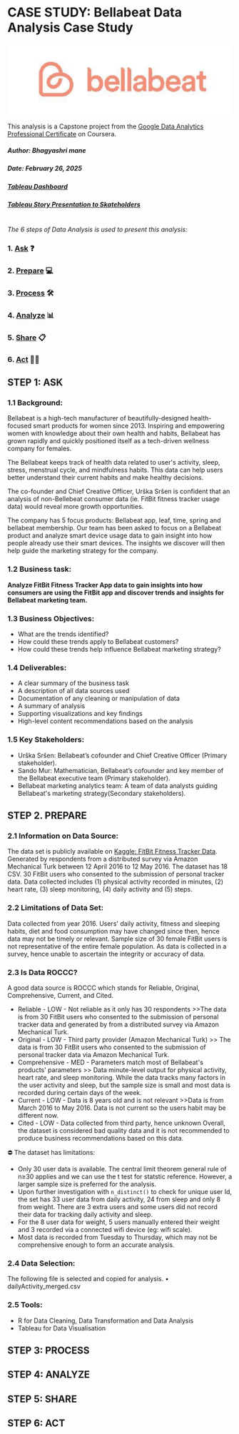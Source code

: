 # CASE STUDY: Bellabeat Data Analysis Case Study

![Bellabeat](https://github.com/bhagyashri49641/Bellabeat_data_analysis/blob/main/bellabeat.png?raw=true)

This analysis is a Capstone project from the [Google Data Analytics Professional Certificate](https://www.coursera.org/professional-certificates/google-data-analytics) on Coursera. 
##### Author: Bhagyashri mane

##### Date: February 26, 2025

##### [Tableau Dashboard](https://public.tableau.com)

##### [Tableau Story Presentation to Skateholders](https://public.tableau.com)


#
_The 6 steps of Data Analysis is used to present this analysis:_

### 1. [Ask](#1-ask) ❓
### 2. [Prepare](#2-prepare) 💻
### 3. [Process](#3-process) 🛠
### 4. [Analyze](#4-analyze) 📊
### 5. [Share](#5-share) 📋
### 6. [Act](#6-act) 🧗‍♀️




## STEP 1: ASK
### 1.1 Background:
Bellabeat is a high-tech manufacturer of beautifully-designed health-focused smart products for women since 2013. Inspiring and empowering women with knowledge about their own health and habits, Bellabeat has grown rapidly and quickly positioned itself as a tech-driven wellness company for females.

The Bellabeat keeps track of health data related to user's activity, sleep, stress, menstrual cycle, and mindfulness habits. This data can help users better understand their current habits and make healthy decisions.

The co-founder and Chief Creative Officer, Urška Sršen is confident that an analysis of non-Bellebeat consumer data (ie. FitBit fitness tracker usage data) would reveal more growth opportunities.

The company has 5 focus products: Bellabeat app, leaf, time, spring and bellabeat membership. Our team has been asked to focus on a Bellabeat product and analyze smart device usage data to gain insight into how people already use their smart devices. The insights we discover will then help guide the marketing strategy for the company. 

### 1.2 Business task: 
**Analyze FitBit Fitness Tracker App data to gain insights into how consumers are using the FitBit app and discover trends and insights for Bellabeat marketing team.**

### 1.3 Business Objectives:
- What are the trends identified?
- How could these trends apply to Bellabeat customers?
- How could these trends help influence Bellabeat marketing strategy?

### 1.4 Deliverables:
- A clear summary of the business task
- A description of all data sources used
- Documentation of any cleaning or manipulation of data
- A summary of analysis
- Supporting visualizations and key findings
- High-level content recommendations based on the analysis
  
### 1.5 Key Stakeholders:
- Urška Sršen: Bellabeat’s cofounder and Chief Creative Officer (Primary stakeholder).
- Sando Mur: Mathematician, Bellabeat’s cofounder and key member of the Bellabeat executive team (Primary stakeholder).
- Bellabeat marketing analytics team: A team of data analysts guiding Bellabeat's marketing strategy(Secondary stakeholders).



## STEP 2. PREPARE 

### 2.1 Information on Data Source:
The data set is publicly available on [Kaggle: FitBit Fitness Tracker Data](https://www.kaggle.com/arashnic/fitbit).
Generated by respondents from a distributed survey via Amazon Mechanical Turk between 12 April 2016 to 12 May 2016.
The dataset has 18 CSV.
30 FitBit users who consented to the submission of personal tracker data.
Data collected includes (1) physical activity recorded in minutes, (2) heart rate, (3) sleep monitoring, (4) daily activity and (5) steps.

### 2.2 Limitations of Data Set:
Data collected from year 2016. Users' daily activity, fitness and sleeping habits, diet and food consumption may have changed since then, hence data may not be timely or relevant.
Sample size of 30 female FitBit users is not representative of the entire female population.
As data is collected in a survey, hence unable to ascertain the integrity or accuracy of data.

### 2.3 Is Data ROCCC?
A good data source is ROCCC which stands for Reliable, Original, Comprehensive, Current, and Cited.

- Reliable - LOW - Not reliable as it only has 30 respondents >>The data is from 30 FitBit users who consented to the submission of personal tracker data and generated by from a distributed survey via Amazon Mechanical Turk. 
- Original - LOW - Third party provider (Amazon Mechanical Turk) >> The data is from 30 FitBit users who consented to the submission of personal tracker data via Amazon  Mechanical Turk.
- Comprehensive - MED - Parameters match most of Bellabeat's products' parameters >> Data minute-level output for physical activity, heart rate, and sleep monitoring. While the data tracks many factors in the user activity and sleep, but the sample size is small and most data is recorded during certain days of the week. 
- Current - LOW - Data is 8 years old and is not relevant >>Data is from March 2016 to May 2016. Data is not current so the users habit may be different now. 
- Cited - LOW - Data collected from third party, hence unknown
Overall, the dataset is considered bad quality data and it is not recommended to produce business recommendations based on this data.

⛔ The dataset has limitations:

- Only 30 user data is available. The central limit theorem general rule of n≥30 applies and we can use the t test for statstic reference. However, a larger sample size is preferred for the analysis.
- Upon further investigation with ```n_distinct()``` to check for unique user Id, the set has 33 user data from daily activity, 24 from sleep and only 8 from weight. There are 3 extra users and some users did not record their data for tracking daily activity and sleep. 
- For the 8 user data for weight, 5 users manually entered their weight and 3 recorded via a connected wifi device (eg: wifi scale).
- Most data is recorded from Tuesday to Thursday, which may not be comprehensive enough to form an accurate analysis.

  
### 2.4 Data Selection:
The following file is selected and copied for analysis.
    • dailyActivity_merged.csv
    
### 2.5 Tools:
- R for Data Cleaning, Data Transformation and Data Analysis
- Tableau for Data Visualisation


## STEP 3: PROCESS
## STEP 4: ANALYZE
## STEP 5: SHARE
## STEP 6: ACT




